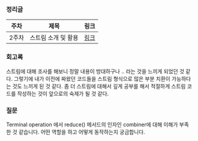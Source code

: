 ### 정리글

|주차|제목|링크|
|---|---|---|
|2주차|스트림 소개 및 활용|[링크](https://velog.io/@heoseungyeon/%EC%8A%A4%ED%8A%B8%EB%A6%BCStreams-%EC%86%8C%EA%B0%9C-%ED%99%9C%EC%9A%A9)|

### 회고록
스트림에 대해 조사를 해보니 정말 내용이 방대하구나 .. 라는 것을 느끼게 되었던 것 같다.
그렇기에 내가 이전에 짜왔던 코드들을 스트림 형식으로 많은 부분 치환이 가능하다는 것도 느끼게 된 것 같다.
좀 더 스트림에 대해서 깊게 공부를 해서 적절하게 스트림 코드를 작성하는 것이 앞으로의 숙제가 될 것 같다.

### 질문
Terminal operation 에서 reduce() 메서드의 인자인 combiner에 대해 이해가 부족한 것 같습니다.
어떤 역할을 하고 어떻게 동작하는지 궁금합니다.
